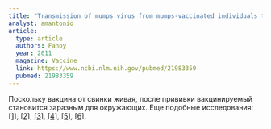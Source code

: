 ```yaml
---
title: "Transmission of mumps virus from mumps-vaccinated individuals to close contacts"
analyst: amantonio
article:
  type: article
  authors: Fanoy
  year: 2011
  magazine: Vaccine
  link: https://www.ncbi.nlm.nih.gov/pubmed/21983359
  pubmed: 21983359
---
```


Поскольку вакцина от свинки живая, после прививки вакцинируемый становится заразным для окружающих. Еще подобные исследования: [[1]](https://www.ncbi.nlm.nih.gov/pubmed/18768116), [[2]](https://www.ncbi.nlm.nih.gov/pubmed/24772647), [[3]](https://www.ncbi.nlm.nih.gov/pubmed/18329761), [[4]](https://www.ncbi.nlm.nih.gov/pubmed/22749598), [[5]](https://www.ncbi.nlm.nih.gov/pubmed/16266774), [[6]](https://www.ncbi.nlm.nih.gov/pubmed/18639602).
